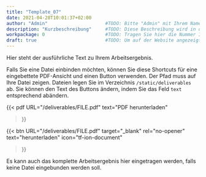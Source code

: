 ```yaml
---
title: "Template_07"
date: 2021-04-28T10:01:37+02:00
author: "Admin"                     #TODO: Bitte "Admin" mit Ihrem Namen ersetzen. Wird auf der Website nicht angezeigt!
description: "Kurzbeschreibung"     #TODO: Diese Beschreibung wird in der Übersicht aller Arbeitsergebnisse angezeigt.
workpackage: 0                      #TODO: Tragen Sie hier die Nummer Ihres Arbeitspakets ein.
draft: true                         #TODO: Um auf der Website angezeigt zu werden, muss der Wert auf "false" gesetzt werden.
---
```


Hier steht der ausführliche Text zu Ihrem Arbeitsergebnis. 

Falls Sie eine Datei einbinden möchten, können Sie diese Shortcuts für eine eingebettete PDF-Ansicht und einen Button verwenden. Der Pfad muss auf Ihre Datei zeigen. Dateien legen Sie im Verzeichnis `/static/deliverables` ab. Sie können den Text des Buttons ändern, indem Sie das Feld `text` entsprechend abändern.

{{< pdf
    URL="/deliverables/FILE.pdf"
    text="PDF herunterladen"
>}}

{{< btn
        URL="/deliverables/FILE.pdf"
        target="_blank"
        rel="no-opener"
        text="herunterladen"
        icon="tf-ion-document"
>}}

Es kann auch das komplette Arbeitsergebnis hier eingetragen werden, falls keine Datei eingebunden werden soll.
